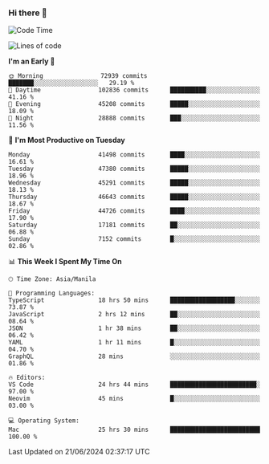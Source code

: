 ### Hi there 👋

<!--START_SECTION:waka-->
![Code Time](http://img.shields.io/badge/Code%20Time-5%2C281%20hrs%2020%20mins-blue)

![Lines of code](https://img.shields.io/badge/From%20Hello%20World%20I%27ve%20Written-114.2%20million%20lines%20of%20code-blue)

**I'm an Early 🐤** 

```text
🌞 Morning                72939 commits       ███████░░░░░░░░░░░░░░░░░░   29.19 % 
🌆 Daytime                102836 commits      ██████████░░░░░░░░░░░░░░░   41.16 % 
🌃 Evening                45208 commits       █████░░░░░░░░░░░░░░░░░░░░   18.09 % 
🌙 Night                  28888 commits       ███░░░░░░░░░░░░░░░░░░░░░░   11.56 % 
```
📅 **I'm Most Productive on Tuesday** 

```text
Monday                   41498 commits       ████░░░░░░░░░░░░░░░░░░░░░   16.61 % 
Tuesday                  47380 commits       █████░░░░░░░░░░░░░░░░░░░░   18.96 % 
Wednesday                45291 commits       █████░░░░░░░░░░░░░░░░░░░░   18.13 % 
Thursday                 46643 commits       █████░░░░░░░░░░░░░░░░░░░░   18.67 % 
Friday                   44726 commits       ████░░░░░░░░░░░░░░░░░░░░░   17.90 % 
Saturday                 17181 commits       ██░░░░░░░░░░░░░░░░░░░░░░░   06.88 % 
Sunday                   7152 commits        █░░░░░░░░░░░░░░░░░░░░░░░░   02.86 % 
```


📊 **This Week I Spent My Time On** 

```text
🕑︎ Time Zone: Asia/Manila

💬 Programming Languages: 
TypeScript               18 hrs 50 mins      ██████████████████░░░░░░░   73.87 % 
JavaScript               2 hrs 12 mins       ██░░░░░░░░░░░░░░░░░░░░░░░   08.64 % 
JSON                     1 hr 38 mins        ██░░░░░░░░░░░░░░░░░░░░░░░   06.42 % 
YAML                     1 hr 11 mins        █░░░░░░░░░░░░░░░░░░░░░░░░   04.70 % 
GraphQL                  28 mins             ░░░░░░░░░░░░░░░░░░░░░░░░░   01.86 % 

🔥 Editors: 
VS Code                  24 hrs 44 mins      ████████████████████████░   97.00 % 
Neovim                   45 mins             █░░░░░░░░░░░░░░░░░░░░░░░░   03.00 % 

💻 Operating System: 
Mac                      25 hrs 30 mins      █████████████████████████   100.00 % 
```


 Last Updated on 21/06/2024 02:37:17 UTC
<!--END_SECTION:waka-->


<!--
**rad182/rad182** is a ✨ _special_ ✨ repository because its `README.md` (this file) appears on your GitHub profile.

Here are some ideas to get you started:

- 🔭 I’m currently working on ...
- 🌱 I’m currently learning ...
- 👯 I’m looking to collaborate on ...
- 🤔 I’m looking for help with ...
- 💬 Ask me about ...
- 📫 How to reach me: ...
- 😄 Pronouns: ...
- ⚡ Fun fact: ...
-->
